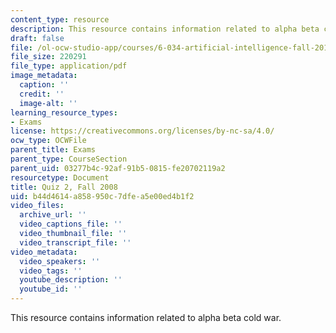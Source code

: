 ```yaml
---
content_type: resource
description: This resource contains information related to alpha beta cold war.
draft: false
file: /ol-ocw-studio-app/courses/6-034-artificial-intelligence-fall-2010/b44d4614a858950c7dfea5e00ed4b1f2_MIT6_034F10_quiz2_2008.pdf
file_size: 220291
file_type: application/pdf
image_metadata:
  caption: ''
  credit: ''
  image-alt: ''
learning_resource_types:
- Exams
license: https://creativecommons.org/licenses/by-nc-sa/4.0/
ocw_type: OCWFile
parent_title: Exams
parent_type: CourseSection
parent_uid: 03277b4c-92af-91b5-0815-fe20702119a2
resourcetype: Document
title: Quiz 2, Fall 2008
uid: b44d4614-a858-950c-7dfe-a5e00ed4b1f2
video_files:
  archive_url: ''
  video_captions_file: ''
  video_thumbnail_file: ''
  video_transcript_file: ''
video_metadata:
  video_speakers: ''
  video_tags: ''
  youtube_description: ''
  youtube_id: ''
---
```

This resource contains information related to alpha beta cold war.